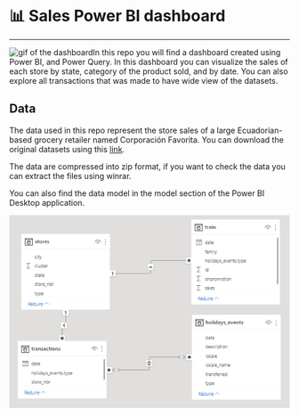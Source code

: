  <h1 style = "display:inline"> 📊 Sales Power BI dashboard </h1>

---

<img src="./img/sales_dashboard.gif" alt = "gif of the dashboard" align="left">

In this repo you will find a dashboard created using Power BI, and Power Query. In this dashboard you can visualize the sales of each store by state, category of the product sold, and by date. You can also explore all transactions that was made to have wide view of the datasets.

## Data

The data used in this repo represent the store sales of a large Ecuadorian-based grocery retailer named Corporación Favorita. You can download the original datasets using this [link](https://www.kaggle.com/competitions/store-sales-time-series-forecasting).

The data are compressed into zip format, if you want to check the data you can extract the files using winrar.

You can also find the data model in the model section of the Power BI Desktop application.


<img src="./img/data_model.PNG" alt = "image of the data model" align="left">
